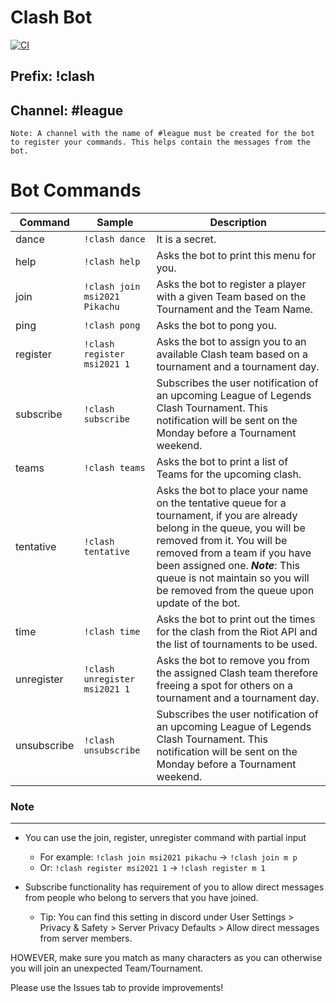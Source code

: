# Clash Bot
[![CI](https://github.com/Poss111/clash-bot/actions/workflows/build.yml/badge.svg?branch=master)](https://github.com/Poss111/clash-bot/actions/workflows/build.yml)

## Prefix: !clash
## Channel: #league

`Note: A channel with the name of #league must be created for the bot to register your commands. This helps contain the messages from the bot.`
# Bot Commands
| Command |  Sample | Description |
| -------- | ----------- | -------------- |
| dance | ```!clash dance``` | It is a secret. |
| help | ```!clash help``` | Asks the bot to print this menu for you. |
| join | ```!clash join msi2021 Pikachu``` | Asks the bot to register a player with a given Team based on the Tournament and the Team Name. |
| ping | ```!clash pong``` | Asks the bot to pong you. |
| register | ```!clash register msi2021 1``` | Asks the bot to assign you to an available Clash team based on a tournament and a tournament day. |
| subscribe | ```!clash subscribe``` | Subscribes the user notification of an upcoming League of Legends Clash Tournament. This notification will be sent on the Monday before a Tournament weekend. | 
| teams | ```!clash teams``` | Asks the bot to print a list of Teams for the upcoming clash. |
| tentative | ```!clash tentative``` | Asks the bot to place your name on the tentative queue for a tournament, if you are already belong in the queue, you will be removed from it. You will be removed from a team if you have been assigned one. ***Note***: This queue is not maintain so you will be removed from the queue upon update of the bot. |
| time | ```!clash time``` | Asks the bot to print out the times for the clash from the Riot API and the list of tournaments to be used. |
| unregister | ```!clash unregister msi2021 1``` | Asks the bot to remove you from the assigned Clash team therefore freeing a spot for others on a tournament and a tournament day. |
| unsubscribe | ```!clash unsubscribe``` | Subscribes the user notification of an upcoming League of Legends Clash Tournament. This notification will be sent on the Monday before a Tournament weekend. | 

### Note
-----------
- You can use the join, register, unregister command with partial input
    - For example: `!clash join msi2021 pikachu` -> `!clash join m p`
    - Or: `!clash register msi2021 1` -> `!clash register m 1`

- Subscribe functionality has requirement of you to allow direct messages from people who belong to servers that you have joined. 
    - Tip: You can find this setting in discord under User Settings > Privacy & Safety > Server Privacy Defaults > Allow direct messages from server members.  

HOWEVER, make sure you match as many characters as you can otherwise you will join an unexpected Team/Tournament.

Please use the Issues tab to provide improvements!
